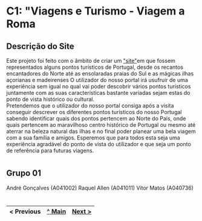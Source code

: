 # C1: "Viagens e Turismo - Viagem a Roma

## Descrição do Site

Este projeto foi feito com o âmbito de criar um <a href="https://tiwm23tig01.netlify.app">"site"</a>em que fossem representados alguns pontos turísticos de Portugal, desde os recantos encantadores do Norte até as ensolaradas praias do Sul e as mágicas ilhas açorianas e madeirenses 
O utilizador do nosso portal irá usufruir de uma experiência sem igual no qual vai poder descobrir vários pontos turísticos juntamente com as suas características bastante variadas sejam estas do ponto de vista histórico ou cultural.  
Pretendemos que o utilizador do nosso portal consiga após a visita conseguir descrever os diferentes pontos turísticos do nosso Portugal sabendo identificar quais dos pontos pertencem ao Norte do País, onde quais pertencem ao maravilhoso centro histórico de Portugal ou mesmo até aterrar na beleza natural das ilhas e no final poder planear uma bela viagem com a sua família e amigos. Esperemos que para todos esta seja uma experiência agradável do ponto de vista do utilizador e que seja um ponto de referência para futuras viagens.

#

## Grupo 01
André Gonçalves (A041002)
Raquel Allen (A041011)
Vítor Matos (A040736)

#

< Previous | [^ Main](../../../) | [Next >](c2.md)
:--- | :---: | ---: 
